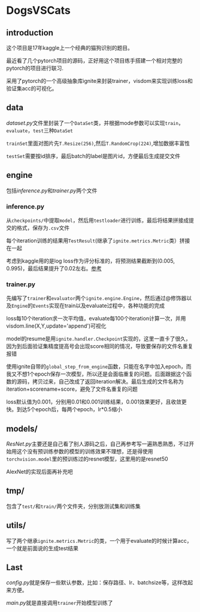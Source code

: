 # DogsVSCats
## introduction

这个项目是17年kaggle上一个经典的猫狗识别的题目。

最近看了几个pytorch项目的源码，正好用这个项目练手搭建一个相对完整的pytorch的项目进行联习.

采用了pytorch的一个高级抽象库ignite来封装trainer，visdom来实现训练loss和验证集acc的可视化。

## data
*dataset.py*文件里封装了一个`DataSet`类，并根据mode参数可以实现`train`，`evaluate`，`test`三种`DataSet`

`trainSet`里面对图片先`T.Resize(256)`,然后`T.RandomCrop(224)`,增加数据丰富性

`testSet`需要按id排序，最后batch的label是图片id，方便最后生成提交文件

## engine
包括*inference.py*和*trainer.py*两个文件
### inference.py
从`checkpoints/`中提取`model`，然后用`testloader`进行训练，最后将结果拼接成提交的格式，保存为`.csv`文件

每个iteration训练的结果用`TestResult`(继承了`ignite.metrics.Metric`类）拼接在一起

考虑到kaggle用的是log loss作为评分标准的，将预测结果截断到(0.005, 0.995)，最后结果提升了0.02左右。[参考](https://zhuanlan.zhihu.com/p/62317034?utm_source=wechat_sessio)

### trainer.py
先编写了`trainer`和`evaluator`两个`ignite.engine.Engine`，然后通过@修饰器以及`Engine`的`Events`实现在train以及evaluate过程中，各种功能的完成

loss每10个iteration求一次平均值，evaluate每100个iteration计算一次，并用visdom.line(X,Y,update='append')可视化

model的resume是用`ignite.handler.Checkpoint`实现的，这里一直卡了很久，因为到后面验证集精度提高号会出现score相同的情况，导致要保存的文件名重复报错

使用ignite自带的`global_step_from_engine`函数，只能在名字中加入epoch，而我又不想1个epoch保存一次模型，所以还是会面临重复的问题。后面跟据这个函数的源码，拷贝过来，自己改成了返回iteration解决。最后生成的文件名称为iteration+scorename+score，避免了文件名重复的问题

loss默认值为0.001，分别用0.01和0.001训练结果，0.001效果更好，且收敛更快。到达5个epoch后，每两个epoch，lr*0.5缩小

## models/
*ResNet.py*主要还是自己看了别人源码之后，自己再参考写一遍熟悉熟悉，不过开始用这个没有预训练参数的模型的训练效果不理想，还是得使用`torchvision.model`里的预训练过的resnet模型，这里用的是resnet50

AlexNet的实现后面再补充吧

## tmp/
包含了`test/`和`train/`两个文件夹，分别放测试集和训练集

## utils/
写了两个继承`ignite.metrics.Metric`的类，一个用于evaluate的时候计算acc，一个就是前面说的生成test结果

## Last
*config.py*就是保存一些默认参数，比如：保存路径、lr、batchsize等，这样改起来方便。

*main.py*就是直接调用`trainer`开始模型训练了

